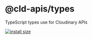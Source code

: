 # @cld-apis/types

TypeScript types use for Cloudinary APIs

[![install size](https://packagephobia.com/badge?p=@cld-apis/types)](https://packagephobia.com/result?p=@cld-apis/types)

